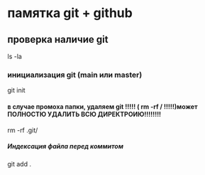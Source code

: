 # памятка git + github

## проверка наличие git
ls -la

### инициализация git (main или master) 
git init

#### в случае промоха папки, удаляем git      !!!!! ( rm -rf /      !!!!!)может ПОЛНОСТЮ УДАЛИТЬ ВСЮ ДИРЕКТРОИЮ!!!!!!!!
rm -rf .git/

##### Индексация файла перед коммитом
git add .

###### 